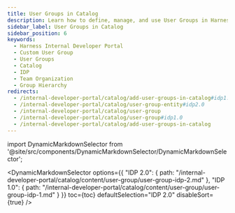 ```yaml
---
title: User Groups in Catalog
description: Learn how to define, manage, and use User Groups in Harness Internal Developer Portal to group related Components, APIs, and Resources.
sidebar_label: User Groups in Catalog
sidebar_position: 6
keywords:
  - Harness Internal Developer Portal
  - Custom User Group
  - User Groups
  - Catalog
  - IDP
  - Team Organization
  - Group Hierarchy
redirects:
  - /internal-developer-portal/catalog/add-user-groups-in-catalog#idp1.0
  - /internal-developer-portal/catalog/user-group-entity#idp2.0
  - /internal-developer-portal/catalog/user-group
  - /internal-developer-portal/catalog/user-group#idp1.0
  - /internal-developer-portal/catalog/add-user-groups-in-catalog
---
```


import DynamicMarkdownSelector from '@site/src/components/DynamicMarkdownSelector/DynamicMarkdownSelector';

<DynamicMarkdownSelector
  options={{
    "IDP 2.0": {
      path: "/internal-developer-portal/catalog/content/user-group/user-group-idp-2.md"
    },
    "IDP 1.0": {
      path: "/internal-developer-portal/catalog/content/user-group/user-group-idp-1.md"
    }
  }}
  toc={toc}
  defaultSelection="IDP 2.0"
  disableSort={true}
/>

